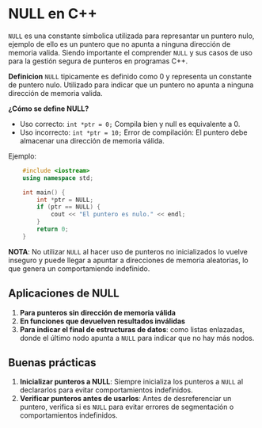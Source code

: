 # NULL en C++

`NULL` es una constante simbolica utilizada para represantar un puntero nulo, ejemplo de ello es un puntero que no apunta a ninguna dirección de memoria valida. Siendo importante el comprender `NULL` y sus casos de uso para la gestión segura de punteros en programas C++.

**Definicion**
`NULL` tipicamente es definido como 0 y representa un constante de puntero nulo. Utilizado para indicar que un puntero no apunta a ninguna dirección de memoria valida.

**¿Cómo se define NULL?**
- Uso correcto: `int *ptr = 0;` Compila bien y null es equivalente a 0.
- Uso incorrecto: `int *ptr = 10;` Error de compilación: El puntero debe almacenar una dirección de memoria válida.

Ejemplo:
```cpp
    #include <iostream>
    using namespace std;

    int main() {
        int *ptr = NULL;
        if (ptr == NULL) {
            cout << "El puntero es nulo." << endl;
        }
        return 0;
    }
```

**NOTA**: No utilizar `NULL` al hacer uso de punteros no inicializados lo vuelve inseguro y puede llegar a apuntar a direcciones de memoria aleatorias, lo que genera un comportamiendo indefinido.

## Aplicaciones de NULL
1. **Para punteros sin dirección de memoria válida**
2. **En funciones que devuelven resultados inválidas**
3. **Para indicar el final de estructuras de datos**: como listas enlazadas, donde el último nodo apunta a `NULL` para indicar que no hay más nodos.

## Buenas prácticas
1. **Inicializar punteros a NULL**: Siempre inicializa los punteros a `NULL` al declararlos para evitar comportamientos indefinidos.
2. **Verificar punteros antes de usarlos**: Antes de desreferenciar un puntero, verifica si es `NULL` para evitar errores de segmentación o comportamientos indefinidos.